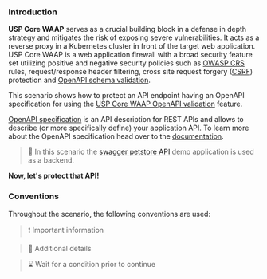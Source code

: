 <!--
SPDX-FileCopyrightText: 2025 United Security Providers AG, Switzerland

SPDX-License-Identifier: GPL-3.0-only
-->

### Introduction

**USP Core WAAP** serves as a crucial building block in a defense in depth strategy and mitigates the risk of exposing severe vulnerabilities. It acts as a reverse proxy in a Kubernetes cluster in front of the target web application. USP Core WAAP is a web application firewall with a broad security feature set utilizing positive and negative security policies such as [OWASP CRS](https://owasp.org/www-project-modsecurity-core-rule-set/) rules, request/response header filtering, cross site request forgery ([CSRF](https://owasp.org/www-community/attacks/csrf)) protection and [OpenAPI schema validation](https://openapis.org).

This scenario shows how to protect an API endpoint having an OpenAPI specification for using the [USP Core WAAP OpenAPI validation](https://docs.united-security-providers.ch/usp-core-waap/openapi-validation/) feature.

[OpenAPI specification](https://swagger.io/docs/specification/v3_0/about/) is an API description for REST APIs and allows to describe (or more specifically define) your application API. To learn more about the OpenAPI specification head over to the [documentation](https://swagger.io/docs/specification/v3_0/basic-structure/).

> &#128270; In this scenario the [swagger petstore API](https://petstore.swagger.io/) demo application is used as a backend.

**Now, let's protect that API!**

### Conventions

Throughout the scenario, the following conventions are used:

> &#10071; Important information

> &#128270; Additional details

> &#8987; Wait for a condition prior to continue
